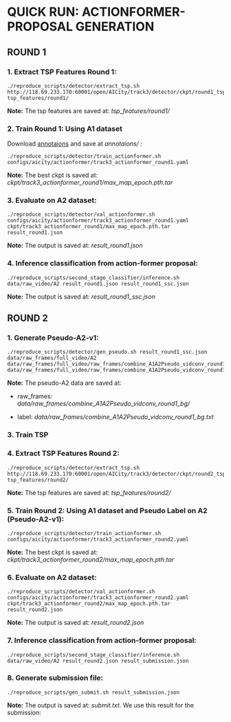 # QUICK RUN: ACTIONFORMER-PROPOSAL GENERATION

## ROUND 1
### 1. Extract TSP Features Round 1:
  
```
./reproduce_scripts/detector/extract_tsp.sh http://118.69.233.170:60001/open/AICity/track3/detector/ckpt/round1_tsp_62.5_student.pth tsp_features/round1/
```
**Note:** The tsp features are saved at: *tsp_features/round1/*


### 2. Train Round 1: Using A1 dataset
Download [annotaions](http://118.69.233.170:60001/open/AICity/track3/detector/annotations/a1a2_anns.json) and save at *annotaions/* : 
  
```
./reproduce_scripts/detector/train_actionformer.sh configs/aicity/actionformer/track3_actionformer_round1.yaml
```
**Note:** The best ckpt is saved at: *ckpt/track3_actionformer_round1/max_map_epoch.pth.tar*

### 3. Evaluate on A2 dataset:
```
./reproduce_scripts/detector/val_actionformer.sh configs/aicity/actionformer/track3_actionformer_round1.yaml ckpt/track3_actionformer_round1/max_map_epoch.pth.tar  result_round1.json
```
**Note:** The output is saved at: *result_round1.json*

### 4. Inference classification from action-former proposal:
```
./reproduce_scripts/second_stage_classifier/inference.sh data/raw_video/A2 result_round1.json result_round1_ssc.json
```
**Note:** The output is saved at: *result_round1_ssc.json*

## ROUND 2
### 1. Generate Pseudo-A2-v1:
  
```
./reproduce_scripts/detector/gen_pseudo.sh result_round1_ssc.json data/raw_frames/full_video/A2 data/raw_frames/full_video/raw_frames/combine_A1A2Pseudo_vidconv_round1_bg/ data/raw_frames/full_video/raw_frames/combine_A1A2Pseudo_vidconv_round1_bg.txt
```

**Note:** The pseudo-A2 data are saved at: 

+ raw_frames: *data/raw_frames/combine_A1A2Pseudo_vidconv_round1_bg/*

+ label: *data/raw_frames/combine_A1A2Pseudo_vidconv_round1_bg.txt*

### 3. Train TSP

### 4. Extract TSP Features Round 2:
```
./reproduce_scripts/detector/extract_tsp.sh http://118.69.233.170:60001/open/AICity/track3/detector/ckpt/round2_tsp_67.5.pth tsp_features/round2/
```
**Note:** The tsp features are saved at: *tsp_features/round2/*

### 5. Train Round 2: Using A1 dataset and Pseudo Label on A2 (Pseudo-A2-v1):
```
./reproduce_scripts/detector/train_actionformer.sh configs/aicity/actionformer/track3_actionformer_round2.yaml
```
**Note:** The best ckpt is saved at: *ckpt/track3_actionformer_round2/max_map_epoch.pth.tar*

### 6. Evaluate on A2 dataset:
```
./reproduce_scripts/detector/val_actionformer.sh configs/aicity/actionformer/track3_actionformer_round2.yaml ckpt/track3_actionformer_round2/max_map_epoch.pth.tar  result_round2.json
```
**Note:** The output is saved at: *result_round2.json*

### 7. Inference classification from action-former proposal:
```
./reproduce_scripts/second_stage_classifier/inference.sh data/raw_video/A2 result_round2.json result_submission.json
```

### 8. Generate submission file:
```
./reproduce_scripts/gen_submit.sh result_submission.json
```
**Note:** The output is saved at: *submit.txt*. We use this result for the submission:
